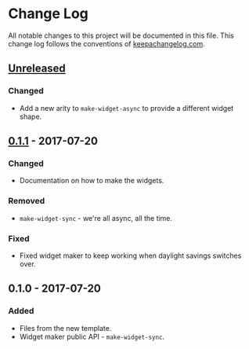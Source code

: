 # Change Log
All notable changes to this project will be documented in this file. This change log follows the conventions of [keepachangelog.com](http://keepachangelog.com/).

## [Unreleased]
### Changed
- Add a new arity to `make-widget-async` to provide a different widget shape.

## [0.1.1] - 2017-07-20
### Changed
- Documentation on how to make the widgets.

### Removed
- `make-widget-sync` - we're all async, all the time.

### Fixed
- Fixed widget maker to keep working when daylight savings switches over.

## 0.1.0 - 2017-07-20
### Added
- Files from the new template.
- Widget maker public API - `make-widget-sync`.

[Unreleased]: https://github.com/your-name/clj-99/compare/0.1.1...HEAD
[0.1.1]: https://github.com/your-name/clj-99/compare/0.1.0...0.1.1

